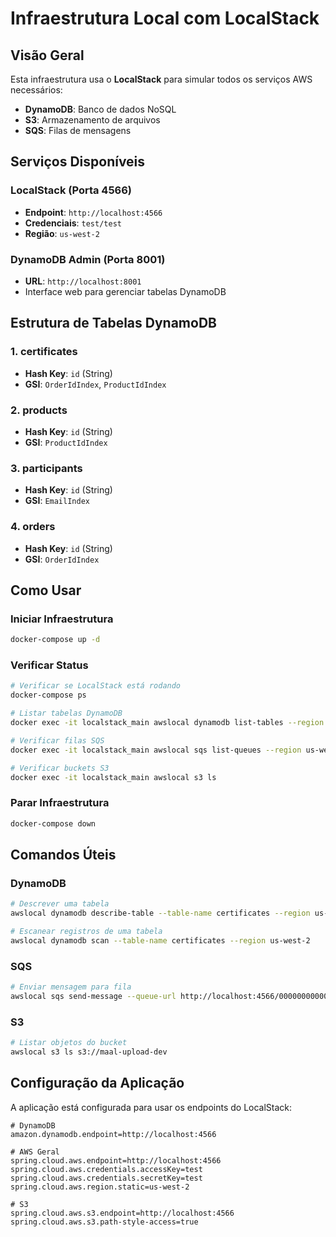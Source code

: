 # Infraestrutura Local com LocalStack

## Visão Geral

Esta infraestrutura usa o **LocalStack** para simular todos os serviços AWS necessários:
- **DynamoDB**: Banco de dados NoSQL
- **S3**: Armazenamento de arquivos  
- **SQS**: Filas de mensagens

## Serviços Disponíveis

### LocalStack (Porta 4566)
- **Endpoint**: `http://localhost:4566`
- **Credenciais**: `test/test`
- **Região**: `us-west-2`

### DynamoDB Admin (Porta 8001)
- **URL**: `http://localhost:8001`
- Interface web para gerenciar tabelas DynamoDB

## Estrutura de Tabelas DynamoDB

### 1. certificates
- **Hash Key**: `id` (String)
- **GSI**: `OrderIdIndex`, `ProductIdIndex`

### 2. products  
- **Hash Key**: `id` (String)
- **GSI**: `ProductIdIndex`

### 3. participants
- **Hash Key**: `id` (String) 
- **GSI**: `EmailIndex`

### 4. orders
- **Hash Key**: `id` (String)
- **GSI**: `OrderIdIndex`

## Como Usar

### Iniciar Infraestrutura
```bash
docker-compose up -d
```

### Verificar Status
```bash
# Verificar se LocalStack está rodando
docker-compose ps

# Listar tabelas DynamoDB
docker exec -it localstack_main awslocal dynamodb list-tables --region us-west-2

# Verificar filas SQS
docker exec -it localstack_main awslocal sqs list-queues --region us-west-2

# Verificar buckets S3
docker exec -it localstack_main awslocal s3 ls
```

### Parar Infraestrutura
```bash
docker-compose down
```

## Comandos Úteis

### DynamoDB
```bash
# Descrever uma tabela
awslocal dynamodb describe-table --table-name certificates --region us-west-2

# Escanear registros de uma tabela
awslocal dynamodb scan --table-name certificates --region us-west-2
```

### SQS
```bash
# Enviar mensagem para fila
awslocal sqs send-message --queue-url http://localhost:4566/000000000000/builder.fifo --message-body "Test message" --region us-west-2
```

### S3
```bash
# Listar objetos do bucket
awslocal s3 ls s3://maal-upload-dev
```

## Configuração da Aplicação

A aplicação está configurada para usar os endpoints do LocalStack:

```properties
# DynamoDB
amazon.dynamodb.endpoint=http://localhost:4566

# AWS Geral  
spring.cloud.aws.endpoint=http://localhost:4566
spring.cloud.aws.credentials.accessKey=test
spring.cloud.aws.credentials.secretKey=test
spring.cloud.aws.region.static=us-west-2

# S3
spring.cloud.aws.s3.endpoint=http://localhost:4566
spring.cloud.aws.s3.path-style-access=true
``` 